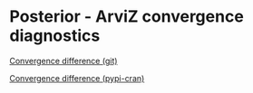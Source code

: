 # Posterior - ArviZ convergence diagnostics

[Convergence difference (git)](https://ahartikainen.github.io/arviz_stats_comparison/posterior_arviz_convergence_git.html)  

[Convergence difference (pypi-cran)](https://ahartikainen.github.io/arviz_stats_comparison/posterior_arviz_convergence_pypi-cran.html)  
